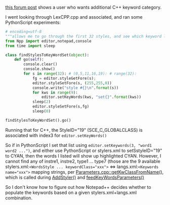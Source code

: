 [this forum post](https://community.notepad-plus-plus.org/topic/24228/can-t-make-default-c-style-to-highlight-custom-macros) shows a user who wants additional C++ keyword category.

I went looking through LexCPP.cpp and associated, and ran some PythonScript experiments:
```py
# encoding=utf-8
"""allows me to go through the first 32 styles, and see which keyword list goes with each style"""
from Npp import editor,notepad,console
from time import sleep

class findStylesToKeyWordSet(object):
    def go(self):
        console.clear()
        console.show()
        for s in range(32): # (0,5,11,16,19): # range(32):
            fg = editor.styleGetFore(s);
            editor.styleSetFore(s, (255,255,0))
            console.write("style #{}\n".format(s))
            for kws in range(9):
                editor.setKeyWords(kws, "set{}".format(kws))
            sleep(2)
            editor.styleSetFore(s,fg)
            sleep(0)

findStylesToKeyWordSet().go()
```

Running that for C++, the StyleID="19" (SCE_C_GLOBALCLASS) is associated with index3 for `editor.setKeyWords()`

So if in PythonScript I set that list using `editor.setKeywords(3, "word1 word2 ...")`, and either use PythonScript or stylers.xml to setSstyleID="19" to CYAN,
then the words I listed will show up highlighted CYAN.  However, I cannot find any of instre1, instre2, type1 ... type7 (those are the 9 available stylers.xml:`<WordsStyle ... keywordClass="xxx">` <=>  langs.xml:`<Keywords name="xxx">` mapping strings, per [Parameters.cpp::getKwClassFromName()](https://github.com/notepad-plus-plus/notepad-plus-plus/blob/c8e4e671dad405d60e95ba483991a4b3b77bf2c2/PowerEditor/src/Parameters.cpp#L590), which is called during [AddStyler()](https://github.com/notepad-plus-plus/notepad-plus-plus/blob/c8e4e671dad405d60e95ba483991a4b3b77bf2c2/PowerEditor/src/Parameters.cpp#L3963) and [feedKeyWordsParameters()](https://github.com/notepad-plus-plus/notepad-plus-plus/blob/c8e4e671dad405d60e95ba483991a4b3b77bf2c2/PowerEditor/src/Parameters.cpp#L4454)

So I don't know how to figure out how Notepad++ decides whether to populate the keywords based on a given stylers.xml+langs.xml combination.
